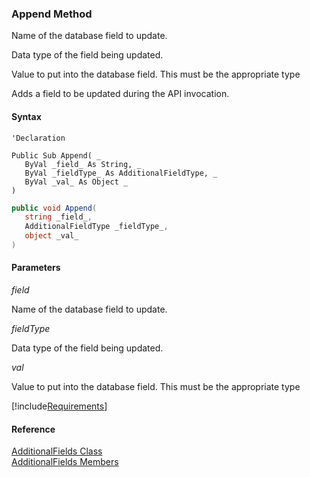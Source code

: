 ﻿### Append Method

Name of the database field to update.

Data type of the field being updated.

Value to put into the database field. This must be the appropriate type

Adds a field to be updated during the API invocation.

#### Syntax

```vbnet
'Declaration

Public Sub Append( _
   ByVal _field_ As String, _
   ByVal _fieldType_ As AdditionalFieldType, _
   ByVal _val_ As Object _
) 
```

```csharp
public void Append( 
   string _field_,
   AdditionalFieldType _fieldType_,
   object _val_
)
```

#### Parameters

_field_

Name of the database field to update.

_fieldType_

Data type of the field being updated.

_val_

Value to put into the database field. This must be the appropriate type

[!include[Requirements](../partials/requirements.md)]

#### Reference

[AdditionalFields Class](FChoice.Toolkits.Clarify~FChoice.Toolkits.Clarify.AdditionalFields.md)  
[AdditionalFields Members](FChoice.Toolkits.Clarify~FChoice.Toolkits.Clarify.AdditionalFields_members.md)
